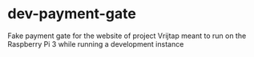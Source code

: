 # dev-payment-gate
Fake payment gate for the website of project Vrijtap meant to run on the Raspberry Pi 3 while running a development instance
